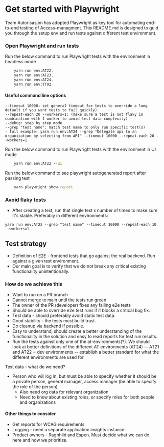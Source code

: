 # Get started with Playwright

Team Autorisasjon has adopted Playwright as key tool for automating end-to-end testing of Access-managment. This README.md is designed to guid you through the setup env and run tests against different test environment.

### Open Playwright and run tests

Run the below command to run Playwright tests with the environment in headless mode

```cmd
    yarn run env:AT22,
    yarn run env:AT23,
    yarn run env:AT24,
    yarn run env:TT02
```

#### Useful command line options

```
--timeout 10000: set general timeout for tests to override a long default if you want tests to fail quickly)
--repeat-each 20 --workers=1: (make sure a test is not flaky in combination with 1 worker to avoid test data complexity)
--debug: step by step mode
--grep "test name": match test name to only run specific test(s)
- full example: yarn run env:AT24 --grep "Delegate api to an organization by selecting from API" --timeout 10000 --repeat-each 20 --workers=1
```

Run the below command to run Playwright tests with the environment in UI mode

```cmd
    yarn run env:AT22 --ui
```

Run the below command to see playwright autogenerated report after passing test

```cmd
    yarn playwright show-report
```

### Avoid flaky tests

- After creating a test, run that single test x number of times to make sure it's stable. Preferably in different environments:

```
yarn run env:AT22 --grep "test name" --timeout 10000 --repeat-each 10 --workers=1
```

## Test strategy

- Definition of E2E - frontend tests that go against the real backend. Run against a given test environment.
- Our main goal is to verify that we do not break any critical existing functionality unintentionally.

### How do we achieve this

- Want to run on a PR branch
- Cannot merge to main until the tests run green
- The owner of the PR (developer) fixes any failing e2e tests
- Should be able to override e2e test runs if it blocks a critical bug fix.
- Test data - should preferably avoid static test data.
- Good stability - the tests must build trust.
- Do cleanup via backend if possible.
- Easy to understand, should create a better understanding of the functionality in the solution and easy to read reports for test run results.
- Run the tests against only one of the at-environments(?). We should look at better definitions of the different AT environments (AT24)
  -- AT21 and AT22 = dev environments
  -- establish a better standard for what the different environments are used for

Test data - what do we need?

- Person who will log in, but must be able to specify whether it should be a private person, general manager, access manager (be able to specify the role of the person)
  - Also need org data for relevant organization
  - Need to know about existing roles, or specify roles for both people and organizations

#### Other things to consider

- Get reports for WCAG requirements
- Logging - need a separate application insights instance.
- Product owners - Ragnhild and Espen. Must decide what we can do here and how we prioritize.
